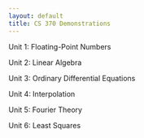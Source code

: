 ```yaml
---
layout: default
title: CS 370 Demonstrations
---
```


Unit 1: Floating-Point Numbers
<!---
[Rounding Error Demo](/floating_point/roundoff_demo.html)
[IEEE Floating-Point](/floating_point/IEEE_FP_standard.html)
--->

Unit 2: Linear Algebra
<!---
- [Random Web Surfer Demos](/linear_algebra/Randy_demos.html)
- [Gershgorin Circles](/linear_algebra/Gershgorin_demo.html)
- [Matrix Norms and Condition Number](/linear_algebra/induced_norms.html)
- [LU Demo](/linear_algebra/LU_Demo.html)
- [PCA Demo (SVD)](/linear_algebra/PCA_Demo.html)
--->

Unit 3: Ordinary Differential Equations
<!---
- [Quiver Plot](/ODEs/quiver_plot.html)
- [Euler's Method](/ODEs/Euler_demo.html)
- [Local vs Global Error Demo (py)](/ODEs/Euler_error_demo.py)
- [Python's ODE Suite](/ODEs/ode_suite_demos.html)
- [3rd-Order Runge-Kutta (py)](/ODEs/rk3.py)
- [Novelty Golf Animations (py)](/ODEs/anim_golf.py)
--->

Unit 4: Interpolation
<!---
- [Vandermonde System](/interpolation/Vandermonde.html)
- [Lagrange Demo](/interpolation/Lagrange_demo.html)
- [Python's Splines](/interpolation/simple_spline.html)
- [ginput Demo](/interpolation/ginput_demo.html)
- [Crawling Bug Demo (py)](/interpolation/crawling_bug_demo.py)
- [Bezier Curves](/interpolation/Bezier.html)
--->

Unit 5: Fourier Theory
<!---
- [Fourier Series](/Fourier/Fourier_series_demo.html)
- [Orthogonality, DFT Matrix](/Fourier/DFT_matrix.html)
- [Aliasing Demo](/Fourier/Aliasing_demo.html)
- [Audio Filtering](/Fourier/Fourier_audio_demos.html)
- [Fourier Compression](/Fourier/Compression Demo.html)
- [Demo of many Fourier properties](/Fourier/Fourier Demos.html)
- [Recursive DFT](/Fourier/recursive_FFT.html)
- [FFT Speed](/Fourier/speed_of_FFT.html)
--->

Unit 6: Least Squares
<!---
- [LS Demos](least_squares/ls_demo.html)
- [Gradient Descent](least_squares/Gradient_descent.html)
- [Neural Learning by Gradient Descent](least_squares/NeuralLearning.html)
--->
